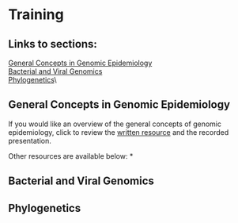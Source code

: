 # Training
## Links to sections:
[General Concepts in Genomic Epidemiology](#general-concepts-in-genomic-epidemiology)\
[Bacterial and Viral Genomics](#bacterial-and-viral-genomics)\
[Phylogenetics](#phylogenetics)\

## General Concepts in Genomic Epidemiology
  If you would like an overview of the general concepts of genomic epidemiology, click to review the [written resource](Training/General_Genomic_Epi_Concepts.pdf) and the recorded presentation.
  
  Other resources are available below:
  * 
  
## Bacterial and Viral Genomics

## Phylogenetics
